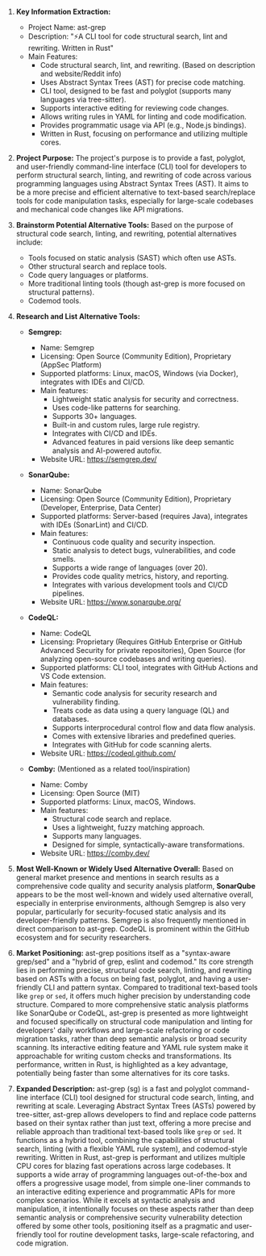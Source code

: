 1.  **Key Information Extraction:**
    *   Project Name: ast-grep
    *   Description: "⚡A CLI tool for code structural search, lint and rewriting. Written in Rust"
    *   Main Features:
        *   Code structural search, lint, and rewriting. (Based on description and website/Reddit info)
        *   Uses Abstract Syntax Trees (AST) for precise code matching.
        *   CLI tool, designed to be fast and polyglot (supports many languages via tree-sitter).
        *   Supports interactive editing for reviewing code changes.
        *   Allows writing rules in YAML for linting and code modification.
        *   Provides programmatic usage via API (e.g., Node.js bindings).
        *   Written in Rust, focusing on performance and utilizing multiple cores.

2.  **Project Purpose:**
    The project's purpose is to provide a fast, polyglot, and user-friendly command-line interface (CLI) tool for developers to perform structural search, linting, and rewriting of code across various programming languages using Abstract Syntax Trees (AST). It aims to be a more precise and efficient alternative to text-based search/replace tools for code manipulation tasks, especially for large-scale codebases and mechanical code changes like API migrations.

3.  **Brainstorm Potential Alternative Tools:**
    Based on the purpose of structural code search, linting, and rewriting, potential alternatives include:
    *   Tools focused on static analysis (SAST) which often use ASTs.
    *   Other structural search and replace tools.
    *   Code query languages or platforms.
    *   More traditional linting tools (though ast-grep is more focused on structural patterns).
    *   Codemod tools.

4.  **Research and List Alternative Tools:**

    *   **Semgrep:**
        *   Name: Semgrep
        *   Licensing: Open Source (Community Edition), Proprietary (AppSec Platform)
        *   Supported platforms: Linux, macOS, Windows (via Docker), integrates with IDEs and CI/CD.
        *   Main features:
            *   Lightweight static analysis for security and correctness.
            *   Uses code-like patterns for searching.
            *   Supports 30+ languages.
            *   Built-in and custom rules, large rule registry.
            *   Integrates with CI/CD and IDEs.
            *   Advanced features in paid versions like deep semantic analysis and AI-powered autofix.
        *   Website URL: https://semgrep.dev/

    *   **SonarQube:**
        *   Name: SonarQube
        *   Licensing: Open Source (Community Edition), Proprietary (Developer, Enterprise, Data Center)
        *   Supported platforms: Server-based (requires Java), integrates with IDEs (SonarLint) and CI/CD.
        *   Main features:
            *   Continuous code quality and security inspection.
            *   Static analysis to detect bugs, vulnerabilities, and code smells.
            *   Supports a wide range of languages (over 20).
            *   Provides code quality metrics, history, and reporting.
            *   Integrates with various development tools and CI/CD pipelines.
        *   Website URL: https://www.sonarqube.org/

    *   **CodeQL:**
        *   Name: CodeQL
        *   Licensing: Proprietary (Requires GitHub Enterprise or GitHub Advanced Security for private repositories), Open Source (for analyzing open-source codebases and writing queries).
        *   Supported platforms: CLI tool, integrates with GitHub Actions and VS Code extension.
        *   Main features:
            *   Semantic code analysis for security research and vulnerability finding.
            *   Treats code as data using a query language (QL) and databases.
            *   Supports interprocedural control flow and data flow analysis.
            *   Comes with extensive libraries and predefined queries.
            *   Integrates with GitHub for code scanning alerts.
        *   Website URL: https://codeql.github.com/

    *   **Comby:** (Mentioned as a related tool/inspiration)
        *   Name: Comby
        *   Licensing: Open Source (MIT)
        *   Supported platforms: Linux, macOS, Windows.
        *   Main features:
            *   Structural code search and replace.
            *   Uses a lightweight, fuzzy matching approach.
            *   Supports many languages.
            *   Designed for simple, syntactically-aware transformations.
        *   Website URL: https://comby.dev/

5.  **Most Well-Known or Widely Used Alternative Overall:**
    Based on general market presence and mentions in search results as a comprehensive code quality and security analysis platform, **SonarQube** appears to be the most well-known and widely used alternative overall, especially in enterprise environments, although Semgrep is also very popular, particularly for security-focused static analysis and its developer-friendly patterns. Semgrep is also frequently mentioned in direct comparison to ast-grep. CodeQL is prominent within the GitHub ecosystem and for security researchers.

6.  **Market Positioning:**
    ast-grep positions itself as a "syntax-aware grep/sed" and a "hybrid of grep, eslint and codemod." Its core strength lies in performing precise, structural code search, linting, and rewriting based on ASTs with a focus on being fast, polyglot, and having a user-friendly CLI and pattern syntax. Compared to traditional text-based tools like `grep` or `sed`, it offers much higher precision by understanding code structure. Compared to more comprehensive static analysis platforms like SonarQube or CodeQL, ast-grep is presented as more lightweight and focused specifically on structural code manipulation and linting for developers' daily workflows and large-scale refactoring or code migration tasks, rather than deep semantic analysis or broad security scanning. Its interactive editing feature and YAML rule system make it approachable for writing custom checks and transformations. Its performance, written in Rust, is highlighted as a key advantage, potentially being faster than some alternatives for its core tasks.

7.  **Expanded Description:**
    ast-grep (sg) is a fast and polyglot command-line interface (CLI) tool designed for structural code search, linting, and rewriting at scale. Leveraging Abstract Syntax Trees (ASTs) powered by tree-sitter, ast-grep allows developers to find and replace code patterns based on their syntax rather than just text, offering a more precise and reliable approach than traditional text-based tools like `grep` or `sed`. It functions as a hybrid tool, combining the capabilities of structural search, linting (with a flexible YAML rule system), and codemod-style rewriting. Written in Rust, ast-grep is performant and utilizes multiple CPU cores for blazing fast operations across large codebases. It supports a wide array of programming languages out-of-the-box and offers a progressive usage model, from simple one-liner commands to an interactive editing experience and programmatic APIs for more complex scenarios. While it excels at syntactic analysis and manipulation, it intentionally focuses on these aspects rather than deep semantic analysis or comprehensive security vulnerability detection offered by some other tools, positioning itself as a pragmatic and user-friendly tool for routine development tasks, large-scale refactoring, and code migration.